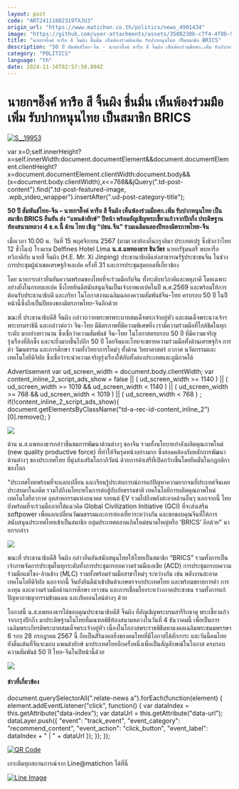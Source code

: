 ```yaml
---
layout: post
code: "ART24111602319TXJU3"
origin_url: "https://www.matichon.co.th/politics/news_4901434"
image: "https://github.com/user-attachments/assets/3508230b-c7f4-4f8b-9761-53b540f2c9a0"
title: "นายกฯอิ๊งค์ หารือ สี จิ้นผิง ชื่นมื่น เห็นพ้องร่วมมือเพิ่ม รับปากหนุนไทย เป็นสมาชิก BRICS"
description: "50 ปี สัมพันธ์ไทย-จีน - นายกฯอิ๊งค์ หารือ สี จิ้นผิง เห็นพ้องร่วมมือศก.เพิ่ม รับปากหนุนไทย เป็นสมาชิก BRICS ยืนยัน ส่ง “แพนด้ายักษ์” ปีหน้า"
category: "POLITICS"
language: "th"
date: 2024-11-16T02:57:58.894Z
---
```


# นายกฯอิ๊งค์ หารือ สี จิ้นผิง ชื่นมื่น เห็นพ้องร่วมมือเพิ่ม รับปากหนุนไทย เป็นสมาชิก BRICS

[![](https://www.matichon.co.th/wp-content/uploads/2024/11/S__19953.jpg "S__19953")](https://www.matichon.co.th/wp-content/uploads/2024/11/S__19953.jpg)

var x=0;self.innerHeight?x=self.innerWidth:document.documentElement&&document.documentElement.clientHeight?x=document.documentElement.clientWidth:document.body&&(x=document.body.clientWidth),x<=768&&jQuery(".td-post-content").find(".td-post-featured-image, .wpb\_video\_wrapper").insertAfter(".ud-post-category-title");

**50 ปี สัมพันธ์ไทย-จีน – นายกฯอิ๊งค์ หารือ สี จิ้นผิง เห็นพ้องร่วมมือศก.เพิ่ม รับปากหนุนไทย เป็นสมาชิก BRICS ยืนยัน ส่ง “แพนด้ายักษ์” ปีหน้า พร้อมอัญเชิญพระเขี้ยวแก้วจากปักกิ่ง ประดิษฐานท้องสนามหลวง 4 ธ.ค.นี้ ด้าน ไทย เชิญ “ปธน.จีน” ร่วมเฉลิมฉลองปีทองมิตรภาพไทย-จีน** 

เมื่อเวลา 10.00 น. วันที่ 15 พฤศจิกายน 2567 (ตามเวลาท้องถิ่นกรุงลิมา ประเทศเปรู ซึ่งช้ากว่าไทย 12 ชั่วโมง) โรงแรม Delfines Hotel Lima **น.ส.แพทองธาร ชินวัตร** นายกรัฐมนตรี พบหารือทวิภาคีกับ นายสี จิ้นผิง (H.E. Mr. Xi Jinping) ประธานาธิบดีแห่งสาธารณรัฐประชาชนจีน ในช่วงการประชุมผู้นำเขตเศรษฐกิจเอเปค ครั้งที่ 31 และการประชุมสุดยอดที่เกี่ยวข้อง

โดย นายกฯกล่าวยืนยันความพร้อมของไทยที่จะร่วมมือกับจีน ทั้งระดับทวิภาคีและพหุภาคี โดยเฉพาะอย่างยิ่งในกรอบเอเปค ซึ่งไทยยินดีสนับสนุนจีนเป็นเจ้าภาพเอเปคในปี พ.ศ.2569 และพร้อมให้การต้อนรับประธานาธิบดี และภริยา ในโอกาสงานเฉลิมฉลองความสัมพันธ์จีน-ไทย ครบรอบ 50 ปี ในปีหน้านี้ซึ่งถือเป็นปีทองของมิตรภาพไทย-จีนอีกด้วย

ขณะที่ ประธานาธิบดีสี จิ้นผิง กล่าวถวายพระพรพระบาทสมเด็จพระเจ้าอยู่หัว และสมเด็จพระนางเจ้าฯ พระบรมราชินี และกล่าวต่อว่า จีน-ไทย มีมิตรภาพที่มีความพิเศษยิ่ง เรามีความร่วมมือที่ใกล้ชิดในทุกระดับ มาอย่างยาวนาน ซึ่งเชื่อว่าความสัมพันธ์ จีน-ไทย ในโอกาสครบรอบ 50 ปี ที่มีความเจริญรุ่งเรืองที่ลึกซึ้ง และจะยิ่งมากขึ้นไปอีก 50 ปี โดยจีนและไทยจะขยายความร่วมมือทั้งด้านเศรษฐกิจ การค้า วัฒนธรรม และการศึกษา รวมทั้งวิทยาการใหม่ๆ ทั้งด้าน วิทยาศาสตร์ อวกาศ นวัตกรรมและเทคโนโลยีดิจิทัล ซึ่งเชื่อว่าจะนำความเจริญรุ่งเรืองให้กับทั้งสองประเทศและภูมิภาคได้

Advertisement var ud\_screen\_width = document.body.clientWidth; var content\_inline\_2\_script\_ads\_show = false || ( ud\_screen\_width >= 1140 ) || ( ud\_screen\_width >= 1019 && ud\_screen\_width < 1140 ) || ( ud\_screen\_width >= 768 && ud\_screen\_width < 1019 ) || ( ud\_screen\_width < 768 ) ; if(!content\_inline\_2\_script\_ads\_show){ document.getElementsByClassName("td-a-rec-id-content\_inline\_2")\[0\].remove(); }

![](https://www.matichon.co.th/wp-content/uploads/2024/11/S__199532880-1024x683.jpg)

ด้าน น.ส.แพทองธารกล่าวชี่นชมการพัฒนาด้านต่างๆ ของจีน รวมทั้งนโยบายกำลังผลิตคุณภาพใหม่ (new quality productive force) ที่ทำให้จีนรุดหน้าอย่างมาก ซึ่งสอดคล้องกับหลักการพัฒนาด้านต่างๆ ของประเทศไทย ที่มุ่งส่งเสริมโลกาภิวัตน์ ด้วยการค้าเสรีที่เปิดกว้างขึ้นโดยยึดมั่นในกฎกติกาของโลก

“ประเทศไทยพร้อมที่จะแลกเปลี่ยน และเรียนรู้ประสบการณ์การแก้ปัญหาความยากจนที่ประเทศจีนเคยประสบมาในอดีต รวมไปถึงนโยบายในการต่อสู้กับภัยธรรมชาติ เทคโนโลยีการผลิตคุณภาพใหม่ เทคโนโลยีอวกาศ อุตสาหกรรมแห่งอนาคต รถยนต์ EV รวมไปถึงพลังสะอาดด้านอื่นๆ นอกจากนี้ ไทยยังพร้อมที่จะร่วมมือภายใต้แนวคิด Global Civilization Initiative (GCI) ที่จะส่งเสริม softpower เพื่อแลกเปลี่ยนวัฒนธรรมและการท่องเที่ยวระหว่างกัน และขอขอบคุณจีนที่ให้การสนับสนุนประเทศไทยเข้าเป็นสมาชิก กลุ่มประเทศตลาดเกิดใหม่ขนาดใหญ่หรือ ‘BRICS’ อีกด้วย” นายกฯกล่าว

![](https://www.matichon.co.th/wp-content/uploads/2024/11/S__199532879-1024x683.jpg)

ขณะที่ ประธานาธิบดีสี จิ้นผิง กล่าวยืนยันสนับสนุนไทยให้ไทยเป็นสมาชิก “BRICS” รวมทั้งการเป็นเจ้าภาพจัดการประชุมในทุกระดับทั้งการประชุมกรอบความร่วมมือเอเชีย (ACD) การประชุมกรอบความร่วมมือแม่โขง-ล้านช้าง (MLC) รวมทั้งพร้อมร่วมมือสาขาใหม่ๆ ระหว่างกัน เช่น พลังงานสะอาด เทคโนโลยีดิจิทัล นอกจากนี้ จีนยังยินดีนำเข้าสินค้าเกษตรจากประเทศไทย และพร้อมขยายการค้า การลงทุน และความร่วมมือด้านการศึกษา เยาวชน และการเชื่อมโยงระหว่างภาคประชาชน รวมทั้งการแก้ปัญหาอาชญากรรมข้ามแดน และภัยออนไลน์ต่างๆ ด้วย

โอกาสนี้ น.ส.แพทองธารได้ขอบคุณประธานาธิบดีสี จิ้นผิง ที่อัญเชิญพระบรมสารีริกธาตุ พระเขี้ยวแก้วจากกรุงปักกิ่ง มาประดิษฐานในไทยที่มณฑลพิธีท้องสนามหลวงในวันที่ 4 ธันวาคมนี้ เพื่อเป็นการเฉลิมพระเกียรติพระบาทสมเด็จพระเจ้าอยู่หัว เนื่องในโอกาสพระราชพิธีมหามงคลเฉลิมพระชนมพรรษา 6 รอบ 28 กรกฎาคม 2567 นี้ ถือเป็นสิริมงคลยิ่งของคนไทยที่มีโอกาสได้สักการะ และวันนี้คนไทยยังตี่นเต้นที่จีนจะมอบ แพนด้ายักษ์ มาประเทศไทยอีกครั้งหนึ่งเพี่อเป็นสัญลักษณ์ในโอกาส ครบรอบความสัมพันธ์ 50 ปี ไทย-จีนในปีหน้านี้ด้วย

![](https://www.matichon.co.th/wp-content/uploads/2024/11/S__199532881-1024x683.jpg)

#### ข่าวที่เกี่ยวข้อง

document.querySelectorAll(".relate-news a").forEach(function(element) { element.addEventListener("click", function() { var dataIndex = this.getAttribute("data-index"); var dataUrl = this.getAttribute("data-url"); dataLayer.push({ "event": "track\_event", "event\_category": "recommend\_content", "event\_action": "click\_button", "event\_label": dataIndex + " | " + dataUrl }); }); });

[![QR Code](https://www.matichon.co.th/wp-content/uploads/2023/07/wob1371z.jpg)](https://lin.ee/ht0nDxX)

เกาะติดทุกสถานการณ์จาก Line@matichon ได้ที่นี่

[![Line Image](https://www.matichon.co.th/wp-content/uploads/2023/07/th.png)](https://lin.ee/ht0nDxX)